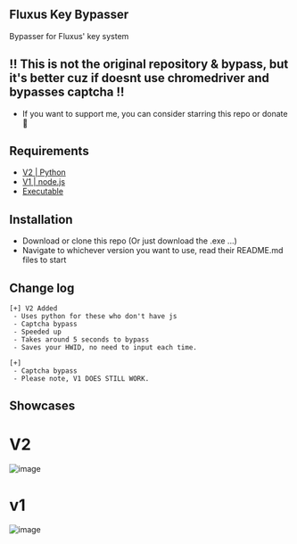## Fluxus Key Bypasser
Bypasser for Fluxus' key system

## ‼ This is not the original repository & bypass, but it's better cuz if doesnt use chromedriver and bypasses captcha ‼
 - If you want to support me, you can consider starring this repo or donate 💫

## Requirements
 - [V2 | Python](https://www.python.org/)
 - [V1 | node.js](https://nodejs.org/en)
 - [Executable](https://www.microsoft.com/en-US/software-download/windows10)

## Installation
 - Download or clone this repo (Or just download the .exe ...)
 - Navigate to whichever version you want to use, read their README.md files to start

## Change log
```
[+] V2 Added
 - Uses python for these who don't have js
 - Captcha bypass
 - Speeded up
 - Takes around 5 seconds to bypass
 - Saves your HWID, no need to input each time.

[+]
 - Captcha bypass
 - Please note, V1 DOES STILL WORK.
```

## Showcases
# V2
![image](https://github.com/Simon1907/fluxus-key-bypasser/assets/78481748/09a90fba-e00d-4957-ab81-38a946af44ad)
# v1
![image](https://github.com/Simon1907/fluxus-key-bypasser/assets/78481748/811e454f-2f76-4b10-8c9d-dc65447e2ca7)


